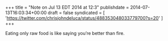 +++
title = "Note on Jul 13 EDT 2014 at 12:3"
publishdate = 2014-07-13T16:03:34+00:00
draft = false
syndicated = [ 'https://twitter.com/chrisjohndeluca/status/488353048033779700?s=20' ]
+++

Eating only raw food is like saying you’re better than fire.
